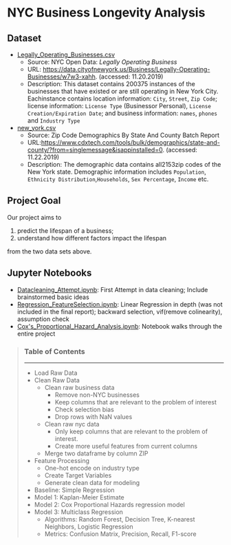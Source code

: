 # NYC Business Longevity Analysis

## Dataset
* [Legally_Operating_Businesses.csv](https://github.com/cc6580/NYC-Business-Longevity-Analysis/blob/master/Legally_Operating_Businesses.csv)
    - Source: NYC Open Data: *Legally Operating Business*
    - URL: https://data.cityofnewyork.us/Business/Legally-Operating-Businesses/w7w3-xahh. (accessed: 11.20.2019)
    - Description: This dataset contains 200375 instances of the businesses that have existed or are still operating in New York City. Eachinstance contains location information: `City`, `Street`, `Zip Code`; license information: `License Type` (Businessor Personal), `License Creation/Expiration Date`; and business information: `names`, `phones` and `Industry Type`
* [new_york.csv](https://github.com/cc6580/NYC-Business-Longevity-Analysis/blob/master/new_york.csv)
    * Source: Zip Code Demographics By State And County Batch Report
    * URL:https://www.cdxtech.com/tools/bulk/demographics/state-and-county/?from=singlemessage&isappinstalled=0. (accessed: 11.22.2019)
    * Description: The demographic data contains all2153zip codes of the New York state.  Demographic information includes `Population`, `Ethnicity Distribution`,`Households`, `Sex Percentage`, `Income` etc.

## Project Goal
Our project aims to 
1. predict the lifespan of a business;
2. understand how different factors impact the lifespan

from the two data sets above.

## Jupyter Notebooks
*  [Datacleaning_Attempt.ipynb](https://github.com/cc6580/NYC-Business-Longevity-Analysis/blob/master/Datacleaning_Attempt.ipynb): First Attempt in data cleaning; Include brainstormed basic ideas
*  [Regression_FeatureSelection.ipynb](https://github.com/cc6580/NYC-Business-Longevity-Analysis/blob/master/Regression_FeatureSelection.ipynb): Linear Regression in depth (was not included in the final report); backward selection, vif(remove colinearity), assumption check
*  [Cox's_Proportional_Hazard_Analysis.ipynb](https://github.com/cc6580/NYC-Business-Longevity-Analysis/blob/master/Cox's_Proportional_Hazard_Analysis.ipynb): Notebook walks through the entire project

>   ### Table of Contents
>   ***
>  * Load Raw Data
>   * Clean Raw Data
>       * Clean raw business data
>           * Remove non-NYC businesses
>           * Keep columns that are relevant to the problem of interest
>           * Check selection bias
>           * Drop rows with NaN values
>       * Clean raw nyc data
>           * Only keep columns that are relevant to the problem of interest.
>           * Create more useful features from current columns
>       * Merge two dataframe by column ZIP
>   * Feature Processing
>       * One-hot encode on industry type
>       * Create Target Variables
>       * Generate clean data for modeling
>   * Baseline: Simple Regression
>   * Model 1: Kaplan-Meier Estimate
>   * Model 2: Cox Proportional Hazards regression model
>   * Model 3: Multiclass Regression
>       * Algorithms: Random Forest, Decision Tree, K-nearest Neighbors, Logistic Regression
>       * Metrics: Confusion Matrix, Precision, Recall, F1-score
